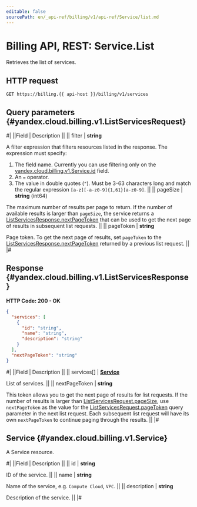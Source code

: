 ```yaml
---
editable: false
sourcePath: en/_api-ref/billing/v1/api-ref/Service/list.md
---
```


# Billing API, REST: Service.List

Retrieves the list of services.

## HTTP request

```
GET https://billing.{{ api-host }}/billing/v1/services
```

## Query parameters {#yandex.cloud.billing.v1.ListServicesRequest}

#|
||Field | Description ||
|| filter | **string**

A filter expression that filters resources listed in the response.
The expression must specify:
1. The field name. Currently you can use filtering only on the [yandex.cloud.billing.v1.Service.id](#yandex.cloud.billing.v1.Service) field.
2. An `=` operator.
3. The value in double quotes (`"`). Must be 3-63 characters long and match the regular expression `[a-z][-a-z0-9]{1,61}[a-z0-9]`. ||
|| pageSize | **string** (int64)

The maximum number of results per page to return. If the number of available
results is larger than `pageSize`,
the service returns a [ListServicesResponse.nextPageToken](#yandex.cloud.billing.v1.ListServicesResponse)
that can be used to get the next page of results in subsequent list requests. ||
|| pageToken | **string**

Page token. To get the next page of results,
set `pageToken` to the [ListServicesResponse.nextPageToken](#yandex.cloud.billing.v1.ListServicesResponse)
returned by a previous list request. ||
|#

## Response {#yandex.cloud.billing.v1.ListServicesResponse}

**HTTP Code: 200 - OK**

```json
{
  "services": [
    {
      "id": "string",
      "name": "string",
      "description": "string"
    }
  ],
  "nextPageToken": "string"
}
```

#|
||Field | Description ||
|| services[] | **[Service](#yandex.cloud.billing.v1.Service)**

List of services. ||
|| nextPageToken | **string**

This token allows you to get the next page of results for list requests. If the number of results
is larger than [ListServicesRequest.pageSize](#yandex.cloud.billing.v1.ListServicesRequest), use
`nextPageToken` as the value
for the [ListServicesRequest.pageToken](#yandex.cloud.billing.v1.ListServicesRequest) query parameter
in the next list request. Each subsequent list request will have its own
`nextPageToken` to continue paging through the results. ||
|#

## Service {#yandex.cloud.billing.v1.Service}

A Service resource.

#|
||Field | Description ||
|| id | **string**

ID of the service. ||
|| name | **string**

Name of the service, e.g. `Compute Cloud`, `VPC`. ||
|| description | **string**

Description of the service. ||
|#